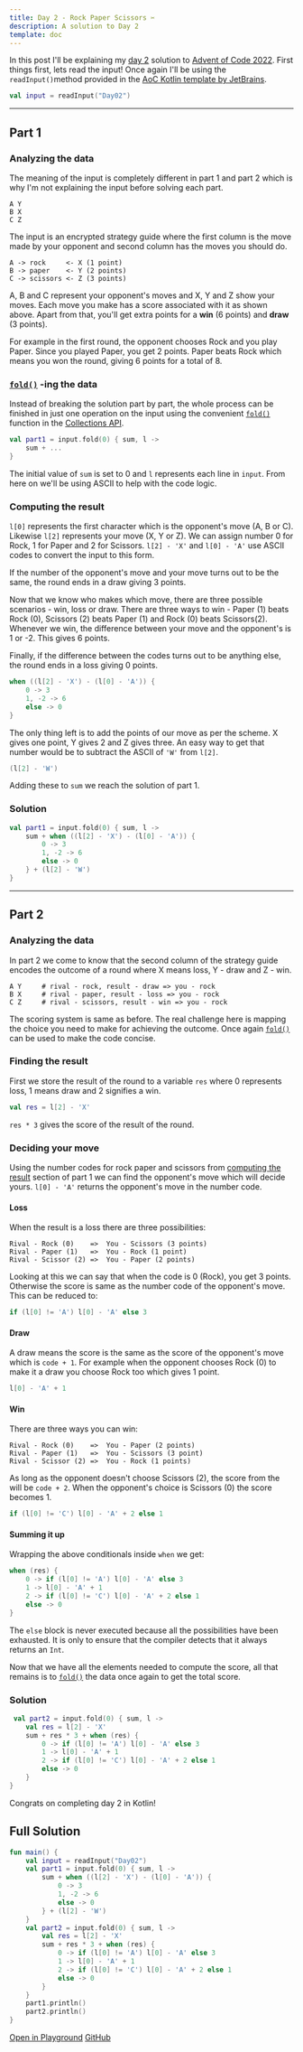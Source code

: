 ```yaml
---
title: Day 2 - Rock Paper Scissors ✂️
description: A solution to Day 2
template: doc
---
```

In this post I'll be explaining my [day 2](https://adventofcode.com/2022/day/2)
solution to [Advent of Code 2022](https://adventofcode.com/2022). First things first,
lets read the input! Once again I'll be using the `readInput()`method provided in the 
[AoC Kotlin template by JetBrains](https://github.com/kotlin-hands-on/advent-of-code-kotlin-template).

```kotlin
val input = readInput("Day02")
```
---
## Part 1

### Analyzing the data
The meaning of the input is completely different in part 1 and part 2 which is why
I'm not explaining the input before solving each part.

```
A Y
B X
C Z
```

The input is an encrypted strategy guide where the first column is the move made by your
opponent and second column has the moves you should do. 

```
A -> rock     <- X (1 point)
B -> paper    <- Y (2 points)
C -> scissors <- Z (3 points)
```
A, B and C represent your opponent's moves and X, Y and Z show your moves. Each move you make
has a score associated with it as shown above. Apart from that, you'll get extra points for
a **win** (6 points) and **draw** (3 points).

For example in the first round, the opponent chooses Rock and you play Paper. Since you played
Paper, you get 2 points. Paper beats Rock which means you won the round, giving 6 points for a
total of 8.

### [`fold()`](https://kotlinlang.org/api/latest/jvm/stdlib/kotlin.collections/fold.html) -ing the data
Instead of breaking the solution part by part, the whole process can be finished in just one
operation on the input using the convenient [`fold()`](https://kotlinlang.org/api/latest/jvm/stdlib/kotlin.collections/fold.html) function in the [Collections API](https://kotlinlang.org/api/latest/jvm/stdlib/kotlin.collections/).

```kotlin
val part1 = input.fold(0) { sum, l ->
    sum + ...
}
```

The initial value of `sum` is set to 0 and `l` represents each line in `input`. From here on we'll
be using ASCII to help with the code logic. 

### Computing the result

`l[0]` represents the first character which is the opponent's
move (A, B or C). Likewise `l[2]` represents your move (X, Y or Z). We can assign number 0 for Rock, 
1 for Paper and 2 for Scissors. `l[2] - 'X'` and `l[0] - 'A'` use ASCII codes to convert the input
to this form. 

If the number of the opponent's move and your move turns out to be the same, the round ends in a draw
giving 3 points.

Now that we know who makes which move, there are three possible scenarios - win, loss or draw.
There are three ways to win - Paper (1) beats Rock (0), Scissors (2) beats Paper (1) and Rock (0)
beats Scissors(2). Whenever we win, the difference between your move and the opponent's is 1 or -2.
This gives 6 points.

Finally, if the difference between the codes turns out to be anything else, the round ends in a loss
giving 0 points.

```kotlin
when ((l[2] - 'X') - (l[0] - 'A')) {
    0 -> 3
    1, -2 -> 6
    else -> 0
}
```
The only thing left is to add the points of our move as per the scheme. X gives one point, Y
gives 2 and Z gives three. An easy way to get that number would be to subtract the ASCII of 
`'W'` from `l[2]`.

```kotlin
(l[2] - 'W')
```

Adding these to `sum` we reach the solution of part 1.

### Solution
```kotlin
val part1 = input.fold(0) { sum, l ->
    sum + when ((l[2] - 'X') - (l[0] - 'A')) {
        0 -> 3
        1, -2 -> 6
        else -> 0
    } + (l[2] - 'W')
}
```
---
## Part 2

### Analyzing the data
In part 2 we come to know that the second column of the strategy guide encodes the outcome of
a round where X means loss, Y - draw and Z - win.

```
A Y     # rival - rock, result - draw => you - rock
B X     # rival - paper, result - loss => you - rock 
C Z     # rival - scissors, result - win => you - rock
```

The scoring system is same as before. The real challenge here is mapping the choice you need to
make for achieving the outcome. Once again [`fold()`](#fold--ing-the-data) can be used to make the code concise.


### Finding the result
First we store the result of the round to a variable `res` where 0 represents loss, 1 means draw
and 2 signifies a win.

```kotlin
val res = l[2] - 'X'
```

`res * 3` gives the score of the result of the round.

### Deciding your move
Using the number codes for rock paper and scissors from [computing the result](#computing-the-result)
section of part 1 we can find the opponent's move which will decide yours. `l[0] - 'A'` returns the
opponent's move in the number code.

#### Loss
When the result is a loss there are three possibilities:
```
Rival - Rock (0)    =>  You - Scissors (3 points)
Rival - Paper (1)   =>  You - Rock (1 point)
Rival - Scissor (2) =>  You - Paper (2 points)

```
Looking at this we can say that when the code is 0 (Rock), you get 3 points. Otherwise the score 
is same as the number code of the opponent's move. This can be reduced to:
```kotlin
if (l[0] != 'A') l[0] - 'A' else 3
```

#### Draw
A draw means the score is the same as the score of the opponent's move which is `code + 1`. For example
when the opponent chooses Rock (0) to make it a draw you choose Rock too which gives 1 point.
```kotlin
l[0] - 'A' + 1
```

#### Win
There are three ways you can win:
```
Rival - Rock (0)    =>  You - Paper (2 points)
Rival - Paper (1)   =>  You - Scissors (3 point)
Rival - Scissor (2) =>  You - Rock (1 points)
```
As long as the opponent doesn't choose Scissors (2), the score from the will be `code + 2`. When
the opponent's choice is Scissors (0) the score becomes 1. 
```kotlin
if (l[0] != 'C') l[0] - 'A' + 2 else 1
```

#### Summing it up
Wrapping the above conditionals inside `when` we get: 
```kotlin
when (res) {
    0 -> if (l[0] != 'A') l[0] - 'A' else 3
    1 -> l[0] - 'A' + 1
    2 -> if (l[0] != 'C') l[0] - 'A' + 2 else 1
    else -> 0
}
```
The `else` block is never executed because all the possibilities have been exhausted. It is only
to ensure that the compiler detects that it always returns an `Int`.

Now that we have all the elements needed to compute the score, all that remains is to 
[`fold()`](#fold--ing-the-data) the data once again to get the total score.

### Solution


```kotlin
 val part2 = input.fold(0) { sum, l ->
    val res = l[2] - 'X'
    sum + res * 3 + when (res) {
        0 -> if (l[0] != 'A') l[0] - 'A' else 3
        1 -> l[0] - 'A' + 1
        2 -> if (l[0] != 'C') l[0] - 'A' + 2 else 1
        else -> 0
    }
}
```
Congrats on completing day 2 in Kotlin!

## Full Solution
```kotlin
fun main() {
    val input = readInput("Day02")
    val part1 = input.fold(0) { sum, l ->
        sum + when ((l[2] - 'X') - (l[0] - 'A')) {
            0 -> 3
            1, -2 -> 6
            else -> 0
        } + (l[2] - 'W')
    }
    val part2 = input.fold(0) { sum, l ->
        val res = l[2] - 'X'
        sum + res * 3 + when (res) {
            0 -> if (l[0] != 'A') l[0] - 'A' else 3
            1 -> l[0] - 'A' + 1
            2 -> if (l[0] != 'C') l[0] - 'A' + 2 else 1
            else -> 0
        }
    }
    part1.println()
    part2.println()
}
```
[Open in Playground](https://pl.kotl.in/4LsjxicmI) [GitHub](https://github.com/Sasikuttan2163/AoC-2022-Solutions-In-Kotlin/blob/main/src/Day02.kt)
